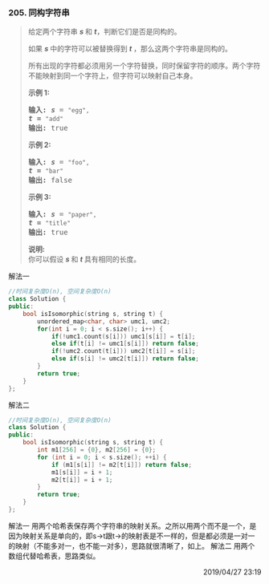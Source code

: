 ### 205. 同构字符串

> <div
> class="content__2ebE"><p>给定两个字符串&nbsp;<em><strong>s&nbsp;</strong></em>和&nbsp;<strong><em>t</em></strong>，判断它们是否是同构的。</p>
> 
> <p>如果&nbsp;<em><strong>s&nbsp;</strong></em>中的字符可以被替换得到&nbsp;<strong><em>t&nbsp;</em></strong>，那么这两个字符串是同构的。</p>
> 
> <p>所有出现的字符都必须用另一个字符替换，同时保留字符的顺序。两个字符不能映射到同一个字符上，但字符可以映射自己本身。</p>
> 
> <p><strong>示例 1:</strong></p>
> 
> <pre><strong>输入:</strong> <strong><em>s</em></strong> = <code>"egg",
> </code><strong><em>t = </em></strong><code>"add"</code>
> <strong>输出:</strong> true </pre>
> 
> <p><strong>示例 2:</strong></p>
> 
> <pre><strong>输入:</strong> <strong><em>s</em></strong> = <code>"foo",
> </code><strong><em>t = </em></strong><code>"bar"</code>
> <strong>输出:</strong> false</pre>
> 
> <p><strong>示例 3:</strong></p>
> 
> <pre><strong>输入:</strong> <strong><em>s</em></strong> = <code>"paper",
> </code><strong><em>t = </em></strong><code>"title"</code>
> <strong>输出:</strong> true</pre>
> 
> <p><strong>说明:</strong><br>
> 你可以假设&nbsp;<em><strong>s&nbsp;</strong></em>和 <strong><em>t
> </em></strong>具有相同的长度。</p> </div>

解法一
```cpp
//时间复杂度O(n), 空间复杂度O(n)
class Solution {
public:
    bool isIsomorphic(string s, string t) {
        unordered_map<char, char> umc1, umc2;
        for(int i = 0; i < s.size(); i++) {
            if(!umc1.count(s[i])) umc1[s[i]] = t[i];
            else if(t[i] != umc1[s[i]]) return false;
            if(!umc2.count(t[i])) umc2[t[i]] = s[i];
            else if(s[i] != umc2[t[i]]) return false;
        }
        return true;
    }
};
```

解法二
```cpp
//时间复杂度O(n), 空间复杂度O(n)
class Solution {
public:
    bool isIsomorphic(string s, string t) {
        int m1[256] = {0}, m2[256] = {0};
        for (int i = 0; i < s.size(); ++i) {
            if (m1[s[i]] != m2[t[i]]) return false;
            m1[s[i]] = i + 1;
            m2[t[i]] = i + 1;
        }
        return true;
    }
};
```

解法一
用两个哈希表保存两个字符串的映射关系。之所以用两个而不是一个，是因为映射关系是单向的，即s->t跟t->的映射表是不一样的，但是都必须是一对一的映射（不能多对一，也不能一对多），思路就很清晰了，如上。
解法二
用两个数组代替哈希表，思路类似。

  <div style="text-align: right">    2019/04/27 23:19  </div>
